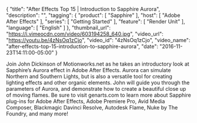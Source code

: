 {
  "title": "After Effects Top 15 | Introduction to Sapphire Aurora",
  "description": "",
  "tagging": {
    "product": [
      "Sapphire"
    ],
    "host": [
      "Adobe After Effects"
    ],
    "series": [
      "Getting Started"
    ],
    "feature": [
      "Render Unit"
    ],
    "language": [
      "English"
    ]
  },
  "thumbnail_url": "https://i.vimeocdn.com/video/603194258_640.jpg",
  "video_url": "https://youtu.be/4zNsOq1zCjo",
  "video_id": "4zNsOq1zCjo",
  "video_name": "after-effects-top-15-introduction-to-sapphire-aurora",
  "date": "2016-11-23T14:11:00-05:00"
}

Join John Dickinson of Motionworks.net as he takes an introductory look at
Sapphire’s Aurora effect in Adobe After Effects. Aurora can simulate Northern
and Southern Lights, but is also a versatile tool for creating lighting
effects and other organic elements. John will guide you through the parameters
of Aurora, and demonstrate how to create a beautiful close up of moving
flames. Be sure to visit genarts.com to learn more about Sapphire plug-ins for
Adobe After Effects, Adobe Premiere Pro, Avid Media Composer, Blackmagic
Davinci Resolve, Autodesk Flame, Nuke by The Foundry, and many more!
